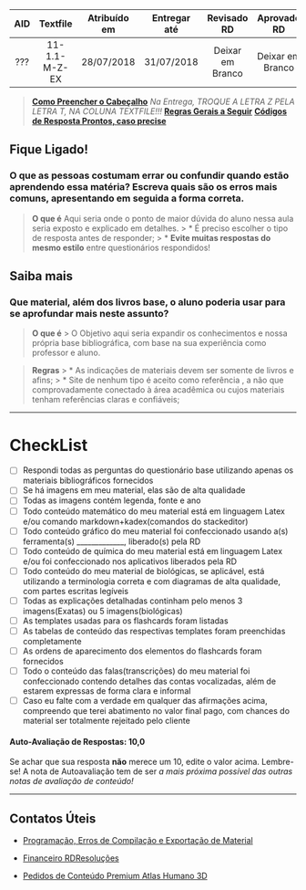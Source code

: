 ﻿|AID|Textfile|Atribuído em|Entregar até|Revisado RD|Aprovado RD|
|:-:|:-:|:-:|:-:|:-:|:-:|
|???|11-1.1-M-Z-EX|28/07/2018|31/07/2018|Deixar em Branco|Deixar em Branco|
> [**Como Preencher o Cabeçalho**](https://home.rdresolucoes.com/passoapassoqb#preenchendo-o-cabeçalho)
> *Na Entrega, TROQUE A LETRA Z PELA LETRA T, NA COLUNA TEXTFILE!!!*
> [**Regras Gerais a Seguir**](https://home.rdresolucoes.com/regrasgeraisqb.html)
> [**Códigos de Resposta Prontos, caso precise**](https://home.rdresolucoes.com/codigosqb.html)

## Fique Ligado!
### O que as pessoas costumam errar ou confundir quando estão aprendendo essa matéria? Escreva quais são os erros mais comuns, apresentando em seguida a forma correta.
> **O que é**
	Aqui seria onde o ponto de maior dúvida do aluno nessa aula seria exposto e explicado em detalhes.
	> * É preciso escolher o tipo de resposta antes de responder;
	> * **Evite muitas respostas do mesmo estilo** entre questionários respondidos!

## Saiba mais
### Que material, além dos livros base, o aluno poderia usar para se aprofundar mais neste assunto?
> **O que é**
	> O Objetivo aqui seria expandir os conhecimentos e nossa própria base bibliográfica, com base na sua experiência como professor e aluno.  

>	**Regras**
	> * As indicações de materiais devem ser somente de livros e afins;
	> * Site de nenhum tipo é aceito como referência , a não que comprovadamente  conectado à área acadêmica ou cujos materiais tenham referências claras e confiáveis;

---
# CheckList
 - [ ] Respondi todas as perguntas do questionário base utilizando apenas os materiais bibliográficos fornecidos
 - [ ] Se há imagens em meu material, elas são de alta qualidade
 - [ ] Todas as imagens contém legenda, fonte e ano
 - [ ] Todo conteúdo matemático do meu material está em linguagem Latex e/ou comando markdown+kadex(comandos do stackeditor)
 - [ ] Todo conteúdo gráfico do meu material foi confeccionado usando a(s) ferramenta(s) _____________, liberado(s) pela RD
 - [ ] Todo conteúdo de química do meu material está em linguagem Latex e/ou foi confeccionado nos aplicativos liberados pela RD
 - [ ] Todo conteúdo do meu material de biológicas, se aplicável, está utilizando a terminologia correta e com diagramas de alta qualidade, com partes escritas legíveis
 - [ ] Todas as explicações detalhadas continham pelo menos 3 imagens(Exatas) ou 5 imagens(biológicas)
 - [ ] As templates usadas para os flashcards foram listadas
 - [ ] As tabelas de conteúdo das respectivas templates foram preenchidas completamente
 - [ ] As ordens de aparecimento dos elementos do flashcards foram fornecidos
 - [ ] Todo o conteúdo das falas(transcrições) do meu material foi confeccionado contendo detalhes das contas vocalizadas, além de estarem expressas de forma clara e informal
 - [ ] Caso eu falte com a verdade em qualquer das afirmações acima, compreendo que terei abatimento no valor final pago, com chances do material ser totalmente rejeitado pelo cliente

#### Auto-Avaliação de Respostas: 10,0
Se achar que sua resposta **não** merece um 10, edite o valor acima. Lembre-se! A nota de Autoavaliação tem de ser _a mais próxima possível das outras notas de avaliação de conteúdo!_

---
## Contatos Úteis
* [Programação, Erros de Compilação e Exportação de Material](mailto:HelpDeskTI@rdresolucoes.com)

* [Financeiro RDResoluções](mailto:financeiro@rdresolucoes.com)

* [Pedidos de Conteúdo Premium Atlas Humano 3D](mailto:imagens@rdresolucoes.com)
